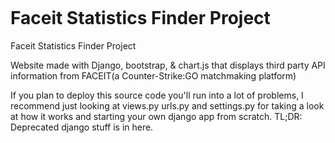 ![]()

# Faceit Statistics Finder Project
Faceit Statistics Finder Project

Website made with Django, bootstrap, & chart.js that displays third party API information from FACEIT(a Counter-Strike:GO matchmaking platform) 

If you plan to deploy this source code you'll run into a lot of problems, I recommend just looking at views.py urls.py and settings.py for taking a look at how it works and starting your own django app from scratch. TL;DR: Deprecated django stuff is in here.
